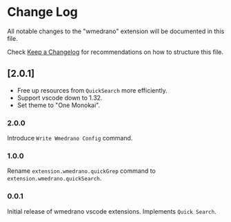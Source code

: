 # Change Log

All notable changes to the "wmedrano" extension will be documented in this
file.

Check [Keep a Changelog](http://keepachangelog.com/) for recommendations on
how to structure this file.

## [2.0.1]

- Free up resources from `QuickSearch` more efficiently.
- Support vscode down to 1.32.
- Set theme to "One Monokai".

### 2.0.0

Introduce `Write Wmedrano Config` command.

### 1.0.0

Rename `extension.wmedrano.quickGrep` command to `extension.wmedrano.quickSearch`.

### 0.0.1

Initial release of wmedrano vscode extensions. Implements `Quick Search`.